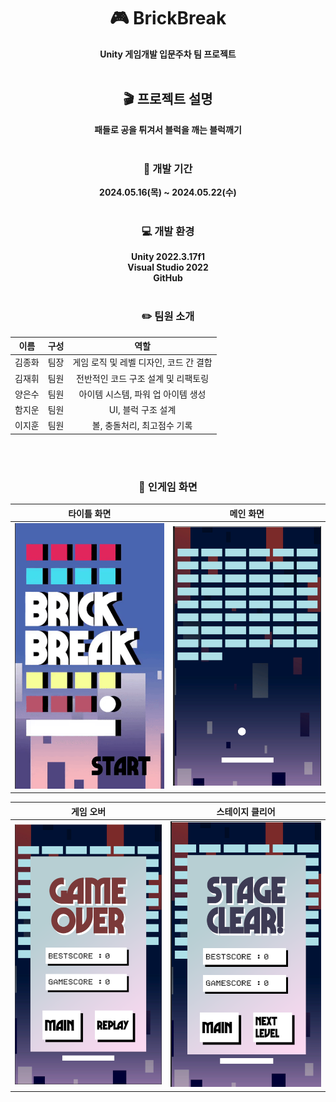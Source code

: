 <div align = "center">
  
  # :video_game: BrickBreak
  __Unity 게임개발 입문주차 팀 프로젝트__ <br><br>
  
## :clapper: 프로젝트 설명
__패들로 공을 튀겨서 블럭을 깨는 블럭깨기__ <br><br>
### :calendar: 개발 기간
__2024.05.16(목) ~ 2024.05.22(수)__ <br><br>
### :computer: 개발 환경
__Unity 2022.3.17f1<br>
Visual Studio 2022<br>
GitHub__ <br><br>

### :pencil2: 팀원 소개
|이름|구성|역할|
|:------:|:------:|:------:|
|김종화|팀장|게임 로직 및 레벨 디자인, 코드 간 결합|
|김재휘|팀원|전반적인 코드 구조 설계 및 리팩토링|
|양은수|팀원|아이템 시스템, 파워 업 아이템 생성|
|함지운|팀원|UI, 블럭 구조 설계|
|이지훈|팀원|볼, 충돌처리, 최고점수 기록|


<br><br>
### :mag_right: 인게임 화면
|타이틀 화면|메인 화면| 
|:------:|:------:|
|![타이틀 화면](https://github.com/Be-bell/BrickBreak2D/blob/dev_EunSu/ReadmeImage/TitleScene.gif)|![메인 화면](https://github.com/Be-bell/BrickBreak2D/blob/dev_EunSu/ReadmeImage/MainScene.png)|

|게임 오버|스테이지 클리어| 
|:------:|:------:|
|![게임 오버](https://github.com/Be-bell/BrickBreak2D/blob/dev_EunSu/ReadmeImage/GameOver.png)|![스테이지 클리어](https://github.com/Be-bell/BrickBreak2D/blob/dev_EunSu/ReadmeImage/StageClear.png)|
 
